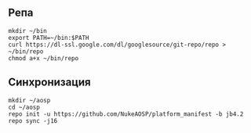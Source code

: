 Репа
--------

    mkdir ~/bin
    export PATH=~/bin:$PATH
    curl https://dl-ssl.google.com/dl/googlesource/git-repo/repo > ~/bin/repo
    chmod a+x ~/bin/repo

Синхронизация
---------------------------------------

    mkdir ~/aosp
    cd ~/aosp
    repo init -u https://github.com/NukeAOSP/platform_manifest -b jb4.2
    repo sync -j16
